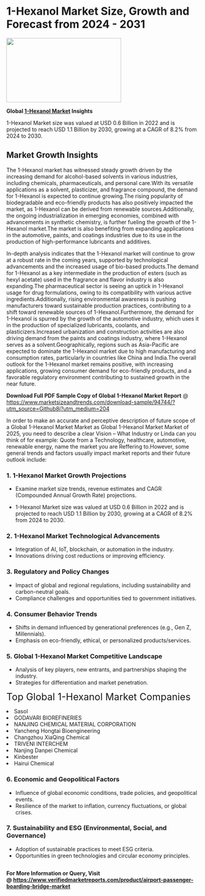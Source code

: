 <H1>1-Hexanol Market Size, Growth and Forecast from 2024 - 2031</H1><img class="aligncenter size-medium wp-image-584254" src="https://thirdeyenews.in/wp-content/uploads/2024/09/Global-Market-Research-300x168.jpeg" alt="" width="300" height="168" /><p><strong>Global&nbsp;<a href="https://www.marketsizeandtrends.com/download-sample/94744/?utm_source=Github8j?utm_medium=204">1-Hexanol Market</a> Insights</strong></p><p>1-Hexanol Market size was valued at USD 0.6 Billion in 2022 and is projected to reach USD 1.1 Billion by 2030, growing at a CAGR of 8.2% from 2024 to 2030.</p><p><h2>Market Growth Insights</h2> <p>The 1-Hexanol market has witnessed steady growth driven by the increasing demand for alcohol-based solvents in various industries, including chemicals, pharmaceuticals, and personal care.With its versatile applications as a solvent, plasticizer, and fragrance compound, the demand for 1-Hexanol is expected to continue growing.The rising popularity of biodegradable and eco-friendly products has also positively impacted the market, as 1-Hexanol can be derived from renewable sources.Additionally, the ongoing industrialization in emerging economies, combined with advancements in synthetic chemistry, is further fueling the growth of the 1-Hexanol market.The market is also benefiting from expanding applications in the automotive, paints, and coatings industries due to its use in the production of high-performance lubricants and additives.</p> <p>In-depth analysis indicates that the 1-Hexanol market will continue to grow at a robust rate in the coming years, supported by technological advancements and the increased usage of bio-based products.The demand for 1-Hexanol as a key intermediate in the production of esters (such as hexyl acetate) used in the fragrance and flavor industry is also expanding.The pharmaceutical sector is seeing an uptick in 1-Hexanol usage for drug formulations, owing to its compatibility with various active ingredients.Additionally, rising environmental awareness is pushing manufacturers toward sustainable production practices, contributing to a shift toward renewable sources of 1-Hexanol.Furthermore, the demand for 1-Hexanol is spurred by the growth of the automotive industry, which uses it in the production of specialized lubricants, coolants, and plasticizers.Increased urbanization and construction activities are also driving demand from the paints and coatings industry, where 1-Hexanol serves as a solvent.Geographically, regions such as Asia-Pacific are expected to dominate the 1-Hexanol market due to high manufacturing and consumption rates, particularly in countries like China and India.The overall outlook for the 1-Hexanol market remains positive, with increasing applications, growing consumer demand for eco-friendly products, and a favorable regulatory environment contributing to sustained growth in the near future.</p> <p><span class=""><strong>Download Full PDF Sample Copy of Global 1-Hexanol Market Report</strong> @ <a href="https://www.marketsizeandtrends.com/download-sample/94744/?utm_source=Github8j?utm_medium=204" target="_blank">https://www.marketsizeandtrends.com/download-sample/94744/?utm_source=Github8j?utm_medium=204</a></span></p><p>In order to make an accurate and perceptive description of future scope of a Global&nbsp;1-Hexanol Market Market as Global&nbsp;1-Hexanol Market Market of 2025, you need to describe a clear Vision &ndash; What Industry or Linda can you think of for example: Quote from a Technology, healthcare, automotive, renewable energy, name the market you are Reffering to.However, some general trends and factors usually impact market reports and their future outlook include:</p><h3>1.&nbsp;<strong>1-Hexanol Market Growth Projections</strong></h3><ul><li>Examine market size trends, revenue estimates and CAGR (Compounded Annual Growth Rate) projections.</li><li><p>1-Hexanol Market size was valued at USD 0.6 Billion in 2022 and is projected to reach USD 1.1 Billion by 2030, growing at a CAGR of 8.2% from 2024 to 2030.</p></li></ul><h3>2.&nbsp;<strong>1-Hexanol Market Technological Advancements</strong></h3><ul><li>Integration of AI, IoT, blockchain, or automation in the industry.</li><li>Innovations driving cost reductions or improving efficiency.</li></ul><h3>3.&nbsp;<strong>Regulatory and Policy Changes</strong></h3><ul><li>Impact of global and regional regulations, including sustainability and carbon-neutral goals.</li><li>Compliance challenges and opportunities tied to government initiatives.</li></ul><h3>4.&nbsp;<strong>Consumer Behavior Trends</strong></h3><ul><li>Shifts in demand influenced by generational preferences (e.g., Gen Z, Millennials).</li><li>Emphasis on eco-friendly, ethical, or personalized products/services.</li></ul><h3>5.&nbsp;<strong>Global 1-Hexanol Market Competitive Landscape</strong></h3><ul><li>Analysis of key players, new entrants, and partnerships shaping the industry.</li><li>Strategies for differentiation and market penetration.</li></ul><p data-pm-slice="1 1 []"><span style="color: inherit; font-family: inherit; font-size: 25px;">Top Global 1-Hexanol Market Companies</span></p><div class="" data-test-id=""><p><li>Sasol</li><li> GODAVARI BIOREFINERIES</li><li> NANJING CHEMICAL MATERIAL CORPORATION</li><li> Yancheng Hongtai Bioengineering</li><li> Changzhou XiaQing Chemical</li><li> TRIVENI INTERCHEM</li><li> Nanjing Danpei Chemical</li><li> Kinbester</li><li> Hairui Chemical</li></p></div><h3>6.&nbsp;<strong>Economic and Geopolitical Factors</strong></h3><ul><li>Influence of global economic conditions, trade policies, and geopolitical events.</li><li>Resilience of the market to inflation, currency fluctuations, or global crises.</li></ul><h3>7.&nbsp;<strong>Sustainability and ESG (Environmental, Social, and Governance)</strong></h3><ul><li>Adoption of sustainable practices to meet ESG criteria.</li><li>Opportunities in green technologies and circular economy principles.</li></ul><h2><strong style="font-size: 14px;">For More Information or Query, Visit @&nbsp;</strong><a style="background-color: #ffffff; font-size: 14px;" href="https://www.marketsizeandtrends.com/report/1-hexanol-market/" target="_blank">https://www.verifiedmarketreports.com/product/airport-passenger-boarding-bridge-market</a></h2>